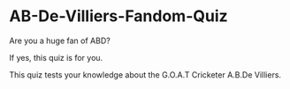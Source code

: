 # AB-De-Villiers-Fandom-Quiz
Are you a huge fan of ABD?

If yes, this quiz is for you.

This quiz tests your knowledge about the G.O.A.T Cricketer A.B.De Villiers.
